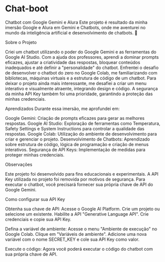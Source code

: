 # Chat-boot

Chatbot com Google Gemini e Alura
Este projeto é resultado da minha imersão Google e Alura em Gemini e Chatbots, onde me aventurei no mundo da inteligência artificial e desenvolvimento de chatbots. 🚀

Sobre o Projeto

Criei um chatbot utilizando o poder do Google Gemini e as ferramentas do Google AI Studio. Com a ajuda dos professores, aprendi a dominar prompts eficazes, ajustar a criatividade das respostas, bloquear conteúdos inadequados e até definir a "personalidade" do chatbot.
Enfrentei o desafio de desenvolver o chatbot do zero no Google Colab, me familiarizando com bibliotecas, máquinas virtuais e a estrutura de código de um chatbot.
Para deixar o projeto ainda mais interessante, me desafiei a criar um menu interativo e visualmente atraente, integrando design e código. A segurança da minha API Key também foi uma prioridade, garantindo a proteção das minhas credenciais.

Aprendizados
Durante essa imersão, me aprofundei em:

Google Gemini: Criação de prompts eficazes para gerar as melhores respostas.
Google AI Studio: Exploração de ferramentas como Temperatura, Safety Settings e System Instructions para controlar a qualidade das respostas.
Google Colab: Utilização do ambiente de desenvolvimento para criar e gerenciar o projeto.
Desenvolvimento de Chatbots: Aprendizado sobre estrutura de código, lógica de programação e criação de menus interativos.
Segurança de API Keys: Implementação de medidas para proteger minhas credenciais.

Observações

Este projeto foi desenvolvido para fins educacionais e experimentais.
A API Key utilizada no projeto foi removida por motivos de segurança. Para executar o chatbot, você precisará fornecer sua própria chave de API do Google Gemini.

Como configurar sua API Key

Obtenha sua chave de API:
Acesse o Google AI Platform.
Crie um projeto ou selecione um existente.
Habilite a API "Generative Language API".
Crie credenciais e copie sua API Key.

Defina a variável de ambiente:
Acesse o menu "Ambiente de execução" no Google Colab.
Clique em "Variáveis de ambiente".
Adicione uma nova variável com o nome SECRET_KEY e cole sua API Key como valor.

Execute o código:
Agora você poderá executar o código do chatbot com sua própria chave de API.
